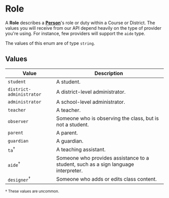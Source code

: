 # Role
A **Role** describes a **[Person](../person)**'s role or duty 
within a Course or District. 
The values you will receive from our API depend heavily on the type
of provider you're using. For instance, few providers will support the `aide` type.

The values of this enum are of type `string`.

## Values
| Value | Description |
| ----- | ----------- |
| `student` | A student. |
| `district-administrator` | A district-level administrator. |
| `administrator` | A school-level administrator. |
| `teacher` | A teacher. |
| `observer` | Someone who is observing the class, but is not a student. |
| `parent` | A parent. |
| `guardian` | A guardian. |
| `ta`<sup>&dagger;</sup> | A teaching assistant. |
| `aide`<sup>&dagger;</sup> | Someone who provides assistance to a student, such as a sign language interpreter. |
| `designer`<sup>&dagger;</sup> | Someone who adds or edits class content. |

<sup>&dagger; These values are uncommon.</sup>
